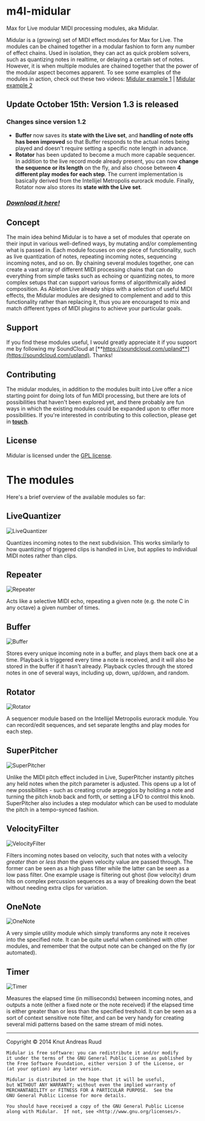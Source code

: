m4l-midular
===========

Max for Live modular MIDI processing modules, aka Midular.

Midular is a (growing) set of MIDI effect modules for Max for Live. The modules can be chained together in a modular fashion to form any number of effect chains. Used in isolation, they can act as quick problem solvers, such as quantizing notes in realtime, or delaying a certain set of notes. However, it is when multiple modules are chained together that the power of the modular aspect becomes apparent. To see some examples of the modules in action, check out these two videos: [Midular example 1](https://www.youtube.com/watch?v=vW2kJZrd2Mc&list=UUQ-sL5VFlVHYjup_iILRnug) | [Midular example 2](https://www.youtube.com/watch?v=JtNl9c_ixow&index=2&list=UUQ-sL5VFlVHYjup_iILRnug)

## Update October 15th: Version 1.3 is released
### Changes since version 1.2

- **Buffer** now saves its **state with the Live set**, and **handling of note offs has been improved** so that Buffer responds to the actual notes being played and doesn't require setting a specific note length in advance.
- **Rotator** has been updated to become a much more capable sequencer. In addition to the live record mode already present, you can now **change the sequence or its length** on the fly, and also choose between **4 different play modes for each step**. The current implementation is basically derived from the Intellijel Metropolis eurorack module. Finally, Rotator now also stores its **state with the Live set**.

### *[Download it here!](https://github.com/carrierdown/m4l-midular/releases/tag/v1.3)*

## Concept
The main idea behind Midular is to have a set of modules that operate on their input in various well-defined ways, by mutating and/or complementing what is passed in. Each module focuses on one piece of functionality, such as live quantization of notes, repeating incoming notes, sequencing incoming notes, and so on. By chaining several modules together, one can create a vast array of different MIDI processing chains that can do everything from simple tasks such as echoing or quantizing notes, to more complex setups that can support various forms of algorithmically aided composition. As Ableton Live already ships with a selection of useful MIDI effects, the Midular modules are designed to complement and add to this functionality rather than replacing it, thus you are encouraged to mix and match different types of MIDI plugins to achieve your particular goals.

## Support
If you find these modules useful, I would greatly appreciate it if you support me by following my SoundCloud at [**https://soundcloud.com/upland**](https://soundcloud.com/upland). Thanks!

## Contributing
The midular modules, in addition to the modules built into Live offer a nice starting point for doing lots of fun MIDI processing, but there are lots of possibilities that haven't been explored yet, and there probably are fun ways in which the existing modules could be expanded upon to offer more possibilities. If you're interested in contributing to this collection, please get in [**touch**](http://www.upland.no/contact).

## License
Midular is licensed under the [GPL license](http://www.gnu.org/copyleft/gpl.html).

The modules
===========

Here's a brief overview of the available modules so far:

## LiveQuantizer

![LiveQuantizer](https://raw.github.com/carrierdown/m4l-midular/master/screenshots/LiveQuantizer.png)

Quantizes incoming notes to the next subdivision. This works similarly to how quantizing of triggered clips is handled in Live, but applies to individual MIDI notes rather than clips.

## Repeater

![Repeater](https://raw.github.com/carrierdown/m4l-midular/master/screenshots/Repeater.png)

Acts like a selective MIDI echo, repeating a given note (e.g. the note C in any octave) a given number of times.

## Buffer

![Buffer](https://raw.github.com/carrierdown/m4l-midular/master/screenshots/Buffer.png)

Stores every unique incoming note in a buffer, and plays them back one at a time. Playback is triggered every time a note is received, and it will also be stored in the buffer if it hasn't already. Playback cycles through the stored notes in one of several ways, including up, down, up/down, and random.

## Rotator

![Rotator](https://raw.github.com/carrierdown/m4l-midular/master/screenshots/Rotator.png)

A sequencer module based on the Intellijel Metropolis eurorack module. You can record/edit sequences, and set separate lengths and play modes for each step.

## SuperPitcher

![SuperPitcher](https://raw.github.com/carrierdown/m4l-midular/master/screenshots/SuperPitcher.png)

Unlike the MIDI pitch effect included in Live, SuperPitcher instantly pitches any held notes when the pitch parameter is adjusted. This opens up a lot of new possibilities - such as creating crude arpeggios by holding a note and turning the pitch knob back and forth, or setting a LFO to control this knob. SuperPitcher also includes a step modulator which can be used to modulate the pitch in a tempo-synced fashion.

## VelocityFilter

![VelocityFilter](https://raw.github.com/carrierdown/m4l-midular/master/screenshots/VelocityFilter.png)

Filters incoming notes based on velocity, such that notes with a velocity _greater than_ or _less than_ the given velocity value are passed through. The former can be seen as a high pass filter while the latter can be seen as a low pass filter. One example usage is filtering out ghost (low velocity) drum hits on complex percussion sequences as a way of breaking down the beat without needing extra clips for variation.

## OneNote

![OneNote](https://raw.github.com/carrierdown/m4l-midular/master/screenshots/OneNote.png)

A very simple utility module which simply transforms any note it receives into the specified note. It can be quite useful when combined with other modules, and remember that the output note can be changed on the fly (or automated).

## Timer

![Timer](https://raw.github.com/carrierdown/m4l-midular/master/screenshots/Timer.png)

Measures the elapsed time (in milliseconds) between incoming notes, and outputs a note (either a fixed note or the note received) if the elapsed time is either greater than or less than the specified treshold. It can be seen as a sort of context sensitive note filter, and can be very handy for creating several midi patterns based on the same stream of midi notes.

___

Copyright © 2014 Knut Andreas Ruud

    Midular is free software: you can redistribute it and/or modify
    it under the terms of the GNU General Public License as published by
    the Free Software Foundation, either version 3 of the License, or
    (at your option) any later version.

    Midular is distributed in the hope that it will be useful,
    but WITHOUT ANY WARRANTY; without even the implied warranty of
    MERCHANTABILITY or FITNESS FOR A PARTICULAR PURPOSE.  See the
    GNU General Public License for more details.

    You should have received a copy of the GNU General Public License
    along with Midular.  If not, see <http://www.gnu.org/licenses/>.
